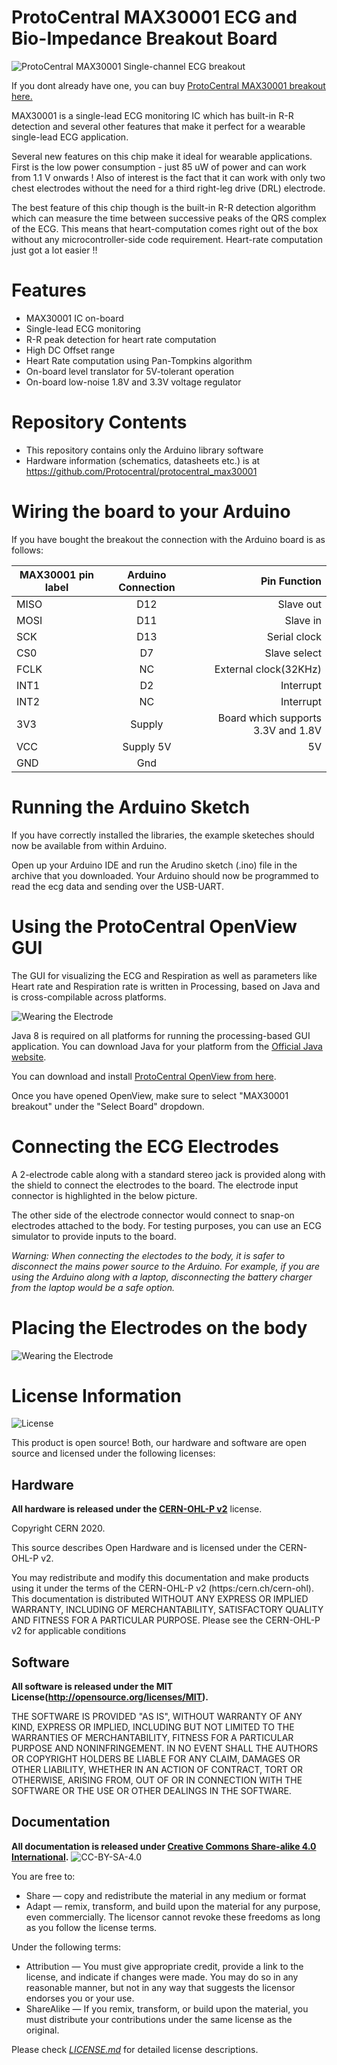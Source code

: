 # ProtoCentral MAX30001 ECG and Bio-Impedance Breakout Board

![ProtoCentral MAX30001 Single-channel ECG breakout](assets/max30001_brk.jpg)

If you dont already have one, you can buy [ProtoCentral MAX30001 breakout here.](https://protocentral.com/product/protocentral-max30001/)


MAX30001 is a single-lead ECG monitoring IC which has built-in R-R detection and several other features that make it perfect for a wearable single-lead ECG application.  

Several new features on this chip make it ideal for wearable applications. First is the low power consumption - just 85 uW of power and can work from 1.1 V onwards ! Also of interest is the fact that it can work with only two chest electrodes without the need for a third right-leg drive (DRL) electrode.

The best feature of this chip though is the built-in R-R detection algorithm which can measure the time between successive peaks of the QRS complex of the ECG. This means that heart-computation comes right out of the box without any microcontroller-side code requirement. Heart-rate computation just got a lot easier !!

# Features

* MAX30001 IC on-board
* Single-lead ECG monitoring
* R-R peak detection for heart rate computation
* High DC Offset range
* Heart Rate computation using Pan-Tompkins algorithm
* On-board level translator for 5V-tolerant operation
* On-board low-noise 1.8V and 3.3V voltage regulator

# Repository Contents

* This repository contains only the Arduino library software
* Hardware information (schematics, datasheets etc.) is at https://github.com/Protocentral/protocentral_max30001

# Wiring the board to your Arduino

If you have bought the breakout the connection with the Arduino board is as follows:

|MAX30001 pin label| Arduino Connection   |Pin Function      |
|----------------- |:--------------------:|-----------------:|
| MISO             | D12                  |  Slave out|             
| MOSI             | D11                  |  Slave in           |
| SCK              | D13                  |  Serial clock     |
| CS0              | D7                   |  Slave select|
| FCLK             | NC                   |  External clock(32KHz)     |
| INT1             | D2                   |  Interrupt        |
| INT2             | NC                   |  Interrupt       |
| 3V3              | Supply               |  Board which supports 3.3V and 1.8V    |
| VCC              | Supply 5V            | 5V            |
| GND              | Gnd  


# Running the Arduino Sketch

If you have correctly installed the libraries, the example sketeches should now be available from within Arduino.

Open up your Arduino IDE and run the Arudino sketch (.ino) file in the archive that you downloaded. Your Arduino should now be programmed to read the ecg data and sending over the USB-UART.  

# Using the ProtoCentral OpenView GUI

The GUI for visualizing the ECG and Respiration as well as parameters like Heart rate and Respiration rate is written in Processing, based on Java and is cross-compilable across platforms.

![Wearing the Electrode](assets/gif-max30001-openview.gif)

Java 8 is required on all platforms for running the processing-based GUI application. You can download Java for your platform from the [Official Java website](https://www.java.com/en/download/).

You can download and install [ProtoCentral OpenView from here](https://github.com/Protocentral/protocentral_openview).

Once you have opened OpenView, make sure to select "MAX30001 breakout" under the "Select Board" dropdown. 

# Connecting the ECG Electrodes

A 2-electrode cable along with a standard stereo jack is provided along with the shield to connect the electrodes to the board. The electrode input connector is highlighted in the below picture.

The other side of the electrode connector would connect to snap-on electrodes attached to the body. For testing purposes, you can use an ECG simulator to provide inputs to the board.

*Warning:
When connecting the electodes to the body, it is safer to disconnect the mains power source to the Arduino. For example, if  you are using the Arduino along with a laptop, disconnecting the battery charger from the laptop would be a safe option.*

# Placing the Electrodes on the body

![Wearing the Electrode](assets/body.png)


License Information
===================

![License](license_mark.svg)

This product is open source! Both, our hardware and software are open source and licensed under the following licenses:

Hardware
---------

**All hardware is released under the [CERN-OHL-P v2](https://ohwr.org/cern_ohl_p_v2.txt)** license.

Copyright CERN 2020.

This source describes Open Hardware and is licensed under the CERN-OHL-P v2.

You may redistribute and modify this documentation and make products
using it under the terms of the CERN-OHL-P v2 (https:/cern.ch/cern-ohl).
This documentation is distributed WITHOUT ANY EXPRESS OR IMPLIED
WARRANTY, INCLUDING OF MERCHANTABILITY, SATISFACTORY QUALITY
AND FITNESS FOR A PARTICULAR PURPOSE. Please see the CERN-OHL-P v2
for applicable conditions

Software
--------

**All software is released under the MIT License(http://opensource.org/licenses/MIT).**

THE SOFTWARE IS PROVIDED "AS IS", WITHOUT WARRANTY OF ANY KIND, EXPRESS OR IMPLIED, INCLUDING BUT NOT LIMITED TO THE WARRANTIES OF MERCHANTABILITY, FITNESS FOR A PARTICULAR PURPOSE AND NONINFRINGEMENT. IN NO EVENT SHALL THE AUTHORS OR COPYRIGHT HOLDERS BE LIABLE FOR ANY CLAIM, DAMAGES OR OTHER LIABILITY, WHETHER IN AN ACTION OF CONTRACT, TORT OR OTHERWISE, ARISING FROM, OUT OF OR IN CONNECTION WITH THE SOFTWARE OR THE USE OR OTHER DEALINGS IN THE SOFTWARE.

Documentation
-------------
**All documentation is released under [Creative Commons Share-alike 4.0 International](http://creativecommons.org/licenses/by-sa/4.0/).**
![CC-BY-SA-4.0](https://i.creativecommons.org/l/by-sa/4.0/88x31.png)

You are free to:

* Share — copy and redistribute the material in any medium or format
* Adapt — remix, transform, and build upon the material for any purpose, even commercially.
The licensor cannot revoke these freedoms as long as you follow the license terms.

Under the following terms:

* Attribution — You must give appropriate credit, provide a link to the license, and indicate if changes were made. You may do so in any reasonable manner, but not in any way that suggests the licensor endorses you or your use.
* ShareAlike — If you remix, transform, or build upon the material, you must distribute your contributions under the same license as the original.

Please check [*LICENSE.md*](LICENSE.md) for detailed license descriptions.
